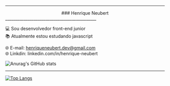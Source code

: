_____________________________________________
<div style="text-align:center;">
### Henrique Neubert
</div>
_____________________________________________

  💻 Sou desenvolvedor front-end junior </br>
  📚 Atualmente estou estudando javascript </br>
  
  🌐 E-mail: henriqueneubert.dev@gmail.com </br>
  🌐 Linkdin: linkedin.com/in/henrique-neubert </br>
   
 ![Anurag's GitHub stats](https://github-readme-stats.vercel.app/api?username=HenriqueNeubert&count_private=true&show_icons=true&theme=onedark&card_width=100&include_all_commits=true)
 _____________________________________________
   
 [![Top Langs](https://github-readme-stats.vercel.app/api/top-langs/?username=HenriqueNeubert&card_width=100&theme=onedark&exclude_repo=github-readme-stats,anuraghazra.github.io)](https://github.com/anuraghazra/github-readme-stats)






